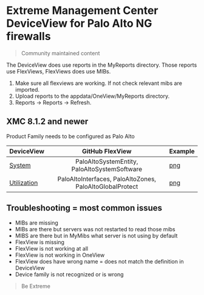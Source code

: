 # Extreme Management Center DeviceView for Palo Alto NG firewalls
>Community maintained content

The DeviceView does use reports in the MyReports directory. Those reports use FlexViews, FlexViews does use MIBs.

1. Make sure all flexviews are working. If not check relevant mibs are imported.
2. Upload reports to the appdata/OneView/MyReports directory.
3. Reports -> Reports -> Refresh.

## XMC 8.1.2 and newer

Product Family needs to be configured as Palo Alto

| DeviceView   | GitHub FlexView   | Example   |
| ------------ |:----------:| --------- |
|[System](xml/DeviceViewPaloAltoSystem.xml?raw=true)|PaloAltoSystemEntity, PaloAltoSystemSoftware|[png](sample/DeviceViewPaloAltoSystem.PNG?raw=true)|
|[Utilization](xml/DeviceViewPaloAltoUtilization.xml?raw=true)|PaloAltoInterfaces, PaloAltoZones, PaloAltoGlobalProtect|[png](sample/DeviceViewPaloAltoUtilization.PNG?raw=true)|


## Troubleshooting = most common issues
* MIBs are missing
* MIBs are there but servers was not restarted to read those mibs
* MIBS are there but in MyMibs what server is not using by default
* FlexView is missing
* FlexView is not working at all
* FlexView is not working in OneView 
* FlexView does have wrong name = does not match the definition in DeviceView
* Device family is not recognized or is wrong

>Be Extreme